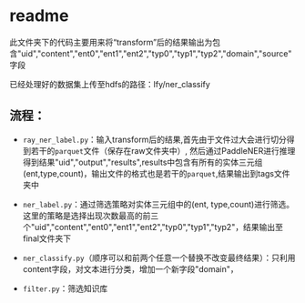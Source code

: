 # readme

此文件夹下的代码主要用来将“transform”后的结果输出为包含"uid","content","ent0","ent1","ent2","typ0","typ1","typ2","domain","source"字段

已经处理好的数据集上传至hdfs的路径：lfy/ner_classify



## 流程：

- `ray_ner_label.py`：输入transform后的结果,首先由于文件过大会进行切分得到若干的`parquet`文件（保存在raw文件夹中）, 然后通过PaddleNER进行推理得到结果"uid","output","results",results中包含有所有的实体三元组(ent,type,count)，输出文件的格式也是若干的`parquet`,结果输出到tags文件夹中

- `ner_label.py`：通过筛选策略对实体三元组中的(ent, type,count)进行筛选。这里的策略是选择出现次数最高的前三个"uid","content","ent0","ent1","ent2","typ0","typ1","typ2"，结果输出至final文件夹下

- `ner_classify.py`（顺序可以和前两个任意一个替换不改变最终结果）：只利用content字段，对文本进行分类，增加一个新字段"domain"，

- `filter.py`：筛选知识库